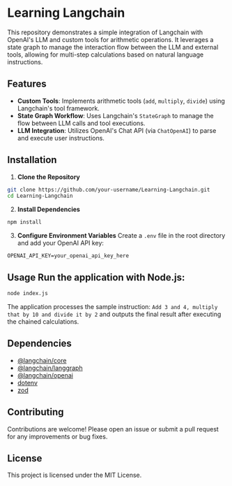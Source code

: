 # Learning Langchain 

This repository demonstrates a simple integration of Langchain with OpenAI's LLM and custom tools for arithmetic operations. It leverages a state graph to manage the interaction flow between the LLM and external tools, allowing for multi-step calculations based on natural language instructions. 

## Features 

- **Custom Tools**: Implements arithmetic tools (`add`, `multiply`, `divide`) using Langchain's tool framework. 
- **State Graph Workflow**: Uses Langchain's `StateGraph` to manage the flow between LLM calls and tool executions. 
- **LLM Integration**: Utilizes OpenAI's Chat API (via `ChatOpenAI`) to parse and execute user instructions. 

## Installation 

1. **Clone the Repository** 

```bash 
git clone https://github.com/your-username/Learning-Langchain.git 
cd Learning-Langchain 
``` 

2. **Install Dependencies** 
```bash 
npm install 
```
3. **Configure Environment Variables** 
Create a `.env` file in the root directory and add your OpenAI API key: 
```env 
OPENAI_API_KEY=your_openai_api_key_here 
```

## Usage Run the application with Node.js: 

```bash
node index.js
``` 

The application processes the sample instruction: ``` Add 3 and 4, multiply that by 10 and divide it by 2 ``` and outputs the final result after executing the chained calculations. 

## Dependencies 
- [@langchain/core](https://www.npmjs.com/package/@langchain/core) 
- [@langchain/langgraph](https://www.npmjs.com/package/@langchain/langgraph) 
- [@langchain/openai](https://www.npmjs.com/package/@langchain/openai) 
- [dotenv](https://www.npmjs.com/package/dotenv) 
- [zod](https://www.npmjs.com/package/zod) 

## Contributing 
Contributions are welcome! Please open an issue or submit a pull request for any improvements or bug fixes. 

## License 
This project is licensed under the MIT License.